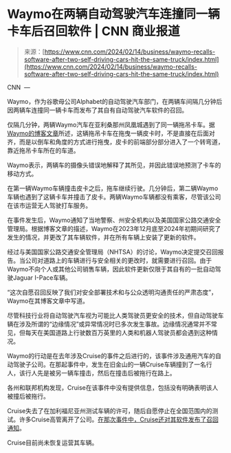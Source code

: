 <!--yml

category: 未分类

date: 2024-05-27 14:52:28

-->

# Waymo在两辆自动驾驶汽车连撞同一辆卡车后召回软件 | CNN 商业报道

> 来源：[https://www.cnn.com/2024/02/14/business/waymo-recalls-software-after-two-self-driving-cars-hit-the-same-truck/index.html](https://www.cnn.com/2024/02/14/business/waymo-recalls-software-after-two-self-driving-cars-hit-the-same-truck/index.html)

CNN  —

Waymo，作为谷歌母公司Alphabet的自动驾驶汽车部门，在两辆车间隔几分钟后因两辆车连撞同一辆卡车而发布了其自有自动驾驶汽车软件的召回。

仅隔几分钟，两辆Waymo汽车在亚利桑那州凤凰城遇到了同一辆拖吊卡车。据[Waymo的博客文章](https://waymo.com/blog/2024/02/voluntary-recall-of-our-previous-software/)所述，这辆拖吊卡车在拖曳一辆皮卡时，不是直接在后面对齐，而是以倒车和角度的方式进行拖曳，皮卡的前端部分部分进入了一个转弯道，靠近拖吊卡车所在的车道。

Waymo表示，两辆车的摄像头错误地解释了其所见，并因此错误地预测了卡车的移动方式。

在第一辆Waymo车辆撞击皮卡之后，拖车继续行驶。几分钟后，第二辆Waymo车辆也遇到了这辆卡车并撞击了皮卡。两辆Waymo车辆都没有乘客，尽管该公司在该市运营无人驾驶打车服务。

在事件发生后，Waymo通知了当地警察、州安全机构以及美国国家公路交通安全管理局。根据博客文章的描述，Waymo在2023年12月底至2024年初期间研究了发生的情况，并更改了其车辆软件，并在所有车辆上安装了更新的软件。

经过与美国国家公路交通安全管理局（NHTSA）的讨论，Waymo决定提交召回报告。当公司对道路上的车辆进行与安全相关的更改时，就需要进行召回。由于Waymo不向个人或其他公司销售车辆，因此软件更新仅限于其自有的一批自动驾驶Jaguar I-Pace车辆。

“这次自愿召回反映了我们对安全部署技术和与公众透明沟通责任的严肃态度”，Waymo在其博客文章中写道。

尽管科技行业将自动驾驶汽车视为可能比人类驾驶员更安全的技术，但自动驾驶车辆在涉及所谓的“边缘情况”或异常情况时已多次发生事故。边缘情况通常并不常见，但每天在美国道路上行驶数百万英里的人类和机器人驾驶员都会遇到这种情况。

Waymo的行动是在去年涉及Cruise的事件之后进行的，该事件涉及通用汽车的自动驾驶子公司。在那起事件中，发生在旧金山的一辆Cruise车辆撞到了一名行人，该行人先是被另一辆车撞击，然后在撞击后被拖行在路上。

各州和联邦机构发现，Cruise在该事件中没有提供信息，包括没有明确表明该人被撞后被拖行。

Cruise失去了在加利福尼亚州测试车辆的许可，随后自愿停止在全国范围内的测试。许多Cruise高管离开了公司。[在那次事件中，Cruise还对其软件发布了召回通知](https://www.cnn.com/2023/11/08/business/cruise-recalls-self-driving-cars/index.html)。

Cruise目前尚未恢复运营其车辆。
